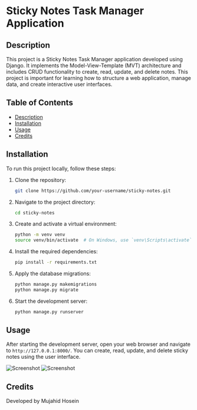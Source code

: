 # Sticky Notes Task Manager Application

## Description
This project is a Sticky Notes Task Manager application developed using Django. It implements the Model-View-Template (MVT) architecture and includes CRUD functionality to create, read, update, and delete notes. This project is important for learning how to structure a web application, manage data, and create interactive user interfaces.

## Table of Contents
- [Description](#description)
- [Installation](#installation)
- [Usage](#usage)
- [Credits](#credits)

## Installation
To run this project locally, follow these steps:

1. Clone the repository:
    ```bash
    git clone https://github.com/your-username/sticky-notes.git
    ```

2. Navigate to the project directory:
    ```bash
    cd sticky-notes
    ```

3. Create and activate a virtual environment:
    ```bash
    python -m venv venv
    source venv/bin/activate  # On Windows, use `venv\Scripts\activate`
    ```

4. Install the required dependencies:
    ```bash
    pip install -r requirements.txt
    ```

5. Apply the database migrations:
    ```bash
    python manage.py makemigrations
    python manage.py migrate
    ```

6. Start the development server:
    ```bash
    python manage.py runserver
    ```

## Usage
After starting the development server, open your web browser and navigate to `http://127.0.0.1:8000/`. You can create, read, update, and delete sticky notes using the user interface.

![Screenshot](screenshots/home_page.png)
![Screenshot](screenshots/create_note.png)

## Credits
Developed by Mujahid Hosein

